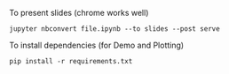 To present slides (chrome works well)
```
jupyter nbconvert file.ipynb --to slides --post serve
```

To install dependencies (for Demo and Plotting)
```
pip install -r requirements.txt
```
